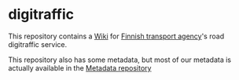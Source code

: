 # digitraffic

This repository contains a [Wiki](https://github.com/finnishtransportagency/digitraffic/wiki) for [Finnish transport agency](http://www.fta.fi)'s road digitraffic service. 

This repository also has some metadata, but most of our metadata is actually available in the [Metadata repository](https://github.com/finnishtransportagency/metadata)
